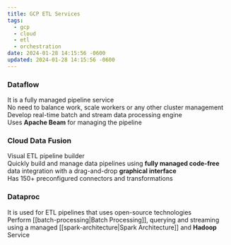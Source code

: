 ```yaml
---
title: GCP ETL Services
tags:
  - gcp
  - cloud
  - etl
  - orchestration
date: 2024-01-28 14:15:56 -0600
updated: 2024-01-28 14:15:56 -0600
---
```


### Dataflow
It is a fully managed pipeline service  
No need to balance work, scale workers or any other cluster management  
Develop real-time batch and stream data processing engine  
Uses **Apache Beam** for managing the pipeline

### Cloud Data Fusion
Visual ETL pipeline builder  
Quickly build and manage data pipelines using **fully managed code-free** data integration with a drag-and-drop **graphical interface**  
Has 150+ preconfigured connectors and transformations

### Dataproc
It is used for ETL pipelines that uses open-source technologies  
Perform [[batch-processing|Batch Processing]], querying and streaming using a managed [[spark-architecture|Spark Architecture]] and **Hadoop** Service
